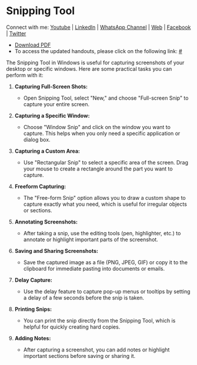 # Snipping Tool

Connect with me: [Youtube](https://www.youtube.com/yasirbhutta) \| [LinkedIn](https://www.linkedin.com/in/yasirbhutta/) \| [WhatsApp Channel](https://whatsapp.com/channel/0029VaC3BC160eBZZSs3CW0c) \| [Web](https://yasirbhutta.github.io/) \| [Facebook](https://www.facebook.com/yasirbhutta786) \| [Twitter](https://twitter.com/yasirbhutta)

- [Download PDF](#)
- To access the updated handouts, please click on the following link:
[#](#)

The Snipping Tool in Windows is useful for capturing screenshots of your desktop or specific windows. Here are some practical tasks you can perform with it:

1. **Capturing Full-Screen Shots:**
   - Open Snipping Tool, select "New," and choose "Full-screen Snip" to capture your entire screen.

2. **Capturing a Specific Window:**
   - Choose "Window Snip" and click on the window you want to capture. This helps when you only need a specific application or dialog box.

3. **Capturing a Custom Area:**
   - Use "Rectangular Snip" to select a specific area of the screen. Drag your mouse to create a rectangle around the part you want to capture.

4. **Freeform Capturing:**
   - The "Free-form Snip" option allows you to draw a custom shape to capture exactly what you need, which is useful for irregular objects or sections.

5. **Annotating Screenshots:**
   - After taking a snip, use the editing tools (pen, highlighter, etc.) to annotate or highlight important parts of the screenshot.

6. **Saving and Sharing Screenshots:**
   - Save the captured image as a file (PNG, JPEG, GIF) or copy it to the clipboard for immediate pasting into documents or emails.

7. **Delay Capture:**
   - Use the delay feature to capture pop-up menus or tooltips by setting a delay of a few seconds before the snip is taken.

8. **Printing Snips:**
   - You can print the snip directly from the Snipping Tool, which is helpful for quickly creating hard copies.

9. **Adding Notes:**
   - After capturing a screenshot, you can add notes or highlight important sections before saving or sharing it.

